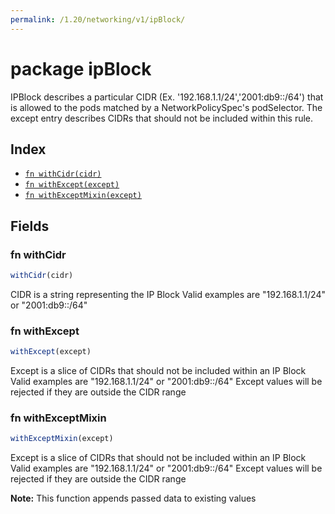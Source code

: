 ```yaml
---
permalink: /1.20/networking/v1/ipBlock/
---
```


# package ipBlock

IPBlock describes a particular CIDR (Ex. '192.168.1.1/24','2001:db9::/64') that is allowed to the pods matched by a NetworkPolicySpec's podSelector. The except entry describes CIDRs that should not be included within this rule.

## Index

* [`fn withCidr(cidr)`](#fn-withcidr)
* [`fn withExcept(except)`](#fn-withexcept)
* [`fn withExceptMixin(except)`](#fn-withexceptmixin)

## Fields

### fn withCidr

```ts
withCidr(cidr)
```

CIDR is a string representing the IP Block Valid examples are "192.168.1.1/24" or "2001:db9::/64"

### fn withExcept

```ts
withExcept(except)
```

Except is a slice of CIDRs that should not be included within an IP Block Valid examples are "192.168.1.1/24" or "2001:db9::/64" Except values will be rejected if they are outside the CIDR range

### fn withExceptMixin

```ts
withExceptMixin(except)
```

Except is a slice of CIDRs that should not be included within an IP Block Valid examples are "192.168.1.1/24" or "2001:db9::/64" Except values will be rejected if they are outside the CIDR range

**Note:** This function appends passed data to existing values